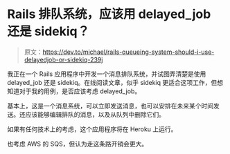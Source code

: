 # Rails 排队系统，应该用 delayed_job 还是 sidekiq？

> 原文：<https://dev.to/michael/rails-queueing-system-should-i-use-delayedjob-or-sidekiq-239j>

我正在一个 Rails 应用程序中开发一个消息排队系统，并试图弄清楚是使用 delayed_job 还是 sidekiq。在线阅读文章，似乎 sidekiq 更适合这项工作，但想知道对于我的用例，是否应该考虑 delayed_job。

基本上，这是一个消息系统，可以立即发送消息，也可以安排在未来某个时间发送。还应该能够编辑排队的消息，以及从队列中删除它们。

如果有任何技术上的考虑，这个应用程序将在 Heroku 上运行。

也考虑 AWS 的 SQS，但认为走这条路开销会更大。